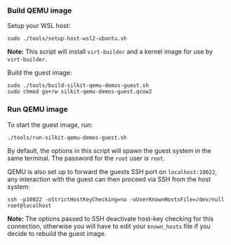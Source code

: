 ### Build QEMU image
Setup your WSL host:

    sudo ./tools/setup-host-wsl2-ubuntu.sh

**Note:** This script will install ``virt-builder`` and a kernel image for use by ``virt-builder``.

Build the guest image:

    sudo ./tools/build-silkit-qemu-demos-guest.sh
    sudo chmod go+rw silkit-qemu-demos-guest.qcow2


### Run QEMU image
To start the guest image, run:

    ./tools/run-silkit-qemu-demos-guest.sh

By default, the options in this script will spawn the guest system in the same terminal. The password for the ``root``
user is ``root``.

QEMU is also set up to forward the guests SSH port on ``localhost:10022``, any interaction with the guest can then
proceed via SSH from the host system:

    ssh -p10022 -oStrictHostKeyChecking=no -oUserKnownHostsFile=/dev/null root@localhost

**Note:** The options passed to SSH deactivate host-key checking for this connection, otherwise you will have to edit your
``known_hosts`` file if you decide to rebuild the guest image.